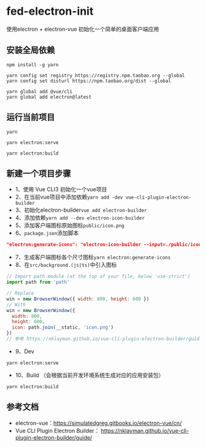 # fed-electron-init
使用electron + electron-vue 初始化一个简单的桌面客户端应用

## 安装全局依赖
```
npm install -g yarn
```
```
yarn config set registry https://registry.npm.taobao.org --global
yarn config set disturl https://npm.taobao.org/dist --global
```
```
yarn global add @vue/cli
yarn global add electron@latest
```
## 运行当前项目
```
yarn

yarn electron:serve

yarn electron:build
```

## 新建一个项目步骤
- 1、使用 Vue CLI3 初始化一个vue项目
- 2、在当前vue项目中添加依赖`yarn add -dev vue-cli-plugin-electron-builder`
- 3、初始化electron-builder`vue add electron-builder`
- 4、添加依赖`yarn add --dev electron-icon-builder`
- 5、添加客户端图标原始图标`public/icon.png`
- 6、`package.json`添加脚本
```json
"electron:generate-icons": "electron-icon-builder --input=./public/icon.png --output=build --flatten"
```
- 7、生成客户端图标各个尺寸图标`yarn electron:generate-icons`
- 8、在`src/background.(js|ts)`中引入图标
```js
// Import path module (at the top of your file, below 'use-strict')
import path from 'path'

// Replace
win = new BrowserWindow({ width: 800, height: 600 })
// With
win = new BrowserWindow({
  width: 800,
  height: 600,
  icon: path.join(__static, 'icon.png')
})
// 参考 https://nklayman.github.io/vue-cli-plugin-electron-builder/guide/recipes.html#icons
```
- 9、Dev 
```
yarn electron:serve
```
- 10、Build （会根据当前开发环境系统生成对应的应用安装包）
```
yarn electron:build
```

## 参考文档
- electron-vue：https://simulatedgreg.gitbooks.io/electron-vue/cn/
- Vue CLI Plugin Electron Builder： https://nklayman.github.io/vue-cli-plugin-electron-builder/guide/